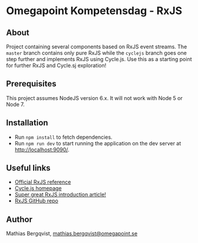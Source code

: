 # Omegapoint Kompetensdag - RxJS

## About
Project containing several components based on RxJS event streams. The `master` branch contains only pure RxJS while the `cyclejs` branch goes one step further and implements RxJS using Cycle.js. Use this as a starting point for further RxJS and Cycle.sj exploration!
 
## Prerequisites
This project assumes NodeJS version 6.x. It will not work with Node 5 or Node 7.

## Installation
- Run `npm install` to fetch dependencies.
- Run `npm run dev` to start running the application on the dev server at [http://localhost:9090/](http://localhost:9090/).

## Useful links
- [Official RxJS reference](http://reactivex.io/rxjs/identifiers.html)
- [Cycle.js homepage](https://cycle.js.org/)
- [Super great RxJS introduction article!](https://gist.github.com/staltz/868e7e9bc2a7b8c1f754)
- [RxJS GitHub repo](https://github.com/Reactive-Extensions/RxJS)

## Author
Mathias Bergqvist, mathias.bergqvist@omegapoint.se